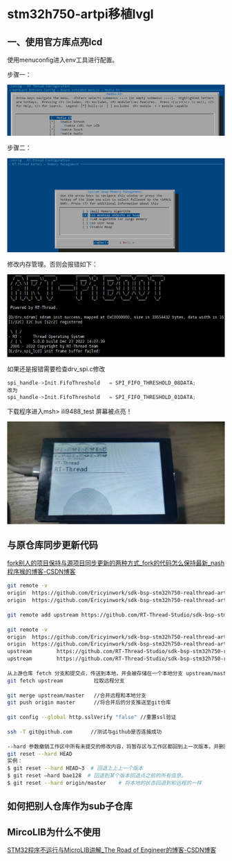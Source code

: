 # stm32h750-artpi移植lvgl

## 一、使用官方库点亮lcd

使用menuconfig进入env工具进行配置。

步骤一：

![image-20221227142106951](stm32h750-artpi%E7%A7%BB%E6%A4%8Dlvgl.assets/image-20221227142106951.png)

步骤二：

![image-20221227142239827](stm32h750-artpi%E7%A7%BB%E6%A4%8Dlvgl.assets/image-20221227142239827.png)

修改内存管理。否则会报错如下：

![image-20221227142331817](stm32h750-artpi%E7%A7%BB%E6%A4%8Dlvgl.assets/image-20221227142331817.png)

如果还是报错需要检查drv_spi.c修改

```c
spi_handle->Init.FifoThreshold   = SPI_FIFO_THRESHOLD_08DATA;
改为
spi_handle->Init.FifoThreshold   = SPI_FIFO_THRESHOLD_01DATA;
```

下载程序进入msh> ili9488_test 				屏幕被点亮！

![5f5092cf45fb4cf33a6be906b4ee2a8](stm32h750-artpi%E7%A7%BB%E6%A4%8Dlvgl.assets/5f5092cf45fb4cf33a6be906b4ee2a8.jpg)



## 与原仓库同步更新代码

[fork别人的项目保持与源项目同步更新的两种方式_fork的代码怎么保持最新_nash程序猴的博客-CSDN博客](https://blog.csdn.net/qq_43060570/article/details/130991121?spm=1001.2101.3001.6661.1&utm_medium=distribute.pc_relevant_t0.none-task-blog-2~default~CTRLIST~Rate-1-130991121-blog-103227170.235^v38^pc_relevant_anti_vip_base&depth_1-utm_source=distribute.pc_relevant_t0.none-task-blog-2~default~CTRLIST~Rate-1-130991121-blog-103227170.235^v38^pc_relevant_anti_vip_base)

```bash
git remote -v
origin  https://github.com/Ericyinwork/sdk-bsp-stm32h750-realthread-artpi.git (fetch)
origin  https://github.com/Ericyinwork/sdk-bsp-stm32h750-realthread-artpi.git (push)

git remote add upstream https://github.com/RT-Thread-Studio/sdk-bsp-stm32h750-realthread-artpi.git

git remote -v
origin  https://github.com/Ericyinwork/sdk-bsp-stm32h750-realthread-artpi.git (fetch)
origin  https://github.com/Ericyinwork/sdk-bsp-stm32h750-realthread-artpi.git (push)
upstream        https://github.com/RT-Thread-Studio/sdk-bsp-stm32h750-realthread-artpi.git (fetch)
upstream        https://github.com/RT-Thread-Studio/sdk-bsp-stm32h750-realthread-artpi.git (push)

从上游仓库 fetch 分支和提交点，传送到本地，并会被存储在一个本地分支 upstream/master
git fetch upstream			拉取远程分支

git merge upstream/master   //合并远程和本地分支
git push origin master		//将合并后的分支推送至git仓库

git config --global http.sslVerify "false" //重置ssl验证
 
ssh -T git@github.com      //测试与github是否连接成功

--hard 参数撤销工作区中所有未提交的修改内容，将暂存区与工作区都回到上一次版本，并删除之前的所有信息提交：
git reset --hard HEAD
实例：
$ git reset --hard HEAD~3  # 回退上上上一个版本  
$ git reset –hard bae128  # 回退到某个版本回退点之前的所有信息。 
$ git reset --hard origin/master    # 将本地的状态回退到和远程的一样 

```

## 如何把别人仓库作为sub子仓库



## MircoLIB为什么不使用

[STM32程序不运行与MicroLIB讲解_The Road of Engineer的博客-CSDN博客](https://blog.csdn.net/qq_36098477/article/details/117666808)